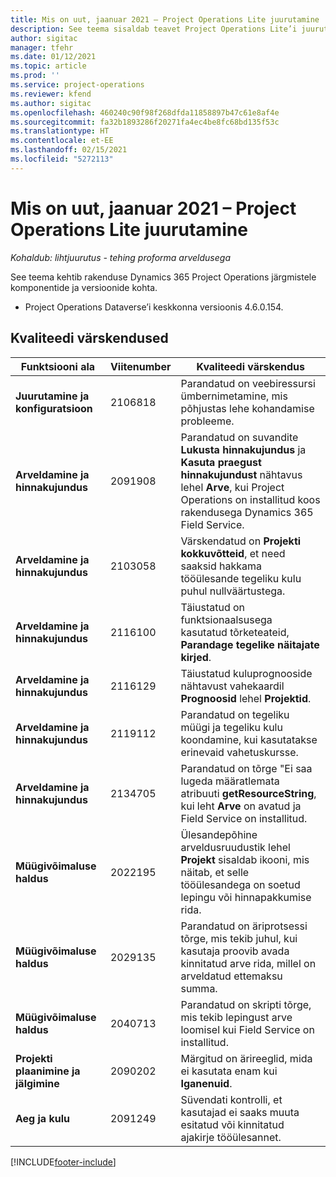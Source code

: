 ```yaml
---
title: Mis on uut, jaanuar 2021 – Project Operations Lite juurutamine
description: See teema sisaldab teavet Project Operations Lite’i juurutuse 2021. aasta jaanuari väljalaskes saadaolevate kvaliteedivärskenduste kohta.
author: sigitac
manager: tfehr
ms.date: 01/12/2021
ms.topic: article
ms.prod: ''
ms.service: project-operations
ms.reviewer: kfend
ms.author: sigitac
ms.openlocfilehash: 460240c90f98f268dfda11858897b47c61e8af4e
ms.sourcegitcommit: fa32b1893286f20271fa4ec4be8fc68bd135f53c
ms.translationtype: HT
ms.contentlocale: et-EE
ms.lasthandoff: 02/15/2021
ms.locfileid: "5272113"
---
```

# <a name="whats-new-january-2021---project-operations-lite-deployment"></a>Mis on uut, jaanuar 2021 – Project Operations Lite juurutamine


_Kohaldub: lihtjuurutus - tehing proforma arveldusega_

See teema kehtib rakenduse Dynamics 365 Project Operations järgmistele komponentide ja versioonide kohta.

  - Project Operations Dataverse’i keskkonna versioonis 4.6.0.154.
  
## <a name="quality-updates"></a>Kvaliteedi värskendused

| **Funktsiooni ala** | **Viitenumber** | **Kvaliteedi värskendus** |
| --- | --- | --- |
| **Juurutamine ja konfiguratsioon** | 2106818 | Parandatud on veebiressursi ümbernimetamine, mis põhjustas lehe kohandamise probleeme. |
| **Arveldamine ja hinnakujundus** | 2091908 | Parandatud on suvandite **Lukusta hinnakujundus** ja **Kasuta praegust hinnakujundust** nähtavus lehel **Arve**, kui Project Operations on installitud koos rakendusega Dynamics 365 Field Service. |
| **Arveldamine ja hinnakujundus** | 2103058 | Värskendatud on **Projekti kokkuvõtteid**, et need saaksid hakkama tööülesande tegeliku kulu puhul nullväärtustega. |
| **Arveldamine ja hinnakujundus** | 2116100 | Täiustatud on funktsionaalsusega kasutatud tõrketeateid, **Parandage tegelike näitajate kirjed**. |
| **Arveldamine ja hinnakujundus** | 2116129 | Täiustatud kuluprognooside nähtavust vahekaardil **Prognoosid** lehel **Projektid**. |
| **Arveldamine ja hinnakujundus** | 2119112 | Parandatud on tegeliku müügi ja tegeliku kulu koondamine, kui kasutatakse erinevaid vahetuskursse. |
| **Arveldamine ja hinnakujundus** | 2134705 | Parandatud on tõrge "Ei saa lugeda määratlemata atribuuti **getResourceString**, kui leht **Arve** on avatud ja Field Service on installitud. |
| **Müügivõimaluse haldus** | 2022195 | Ülesandepõhine arveldusruudustik lehel **Projekt** sisaldab ikooni, mis näitab, et selle tööülesandega on soetud lepingu või hinnapakkumise rida. |
| **Müügivõimaluse haldus** | 2029135 | Parandatud on äriprotsessi tõrge, mis tekib juhul, kui kasutaja proovib avada kinnitatud arve rida, millel on arveldatud ettemaksu summa. |
| **Müügivõimaluse haldus** | 2040713 | Parandatud on skripti tõrge, mis tekib lepingust arve loomisel kui Field Service on installitud. |
| **Projekti plaanimine ja jälgimine** | 2090202 | Märgitud on ärireeglid, mida ei kasutata enam kui **Iganenuid**. |
| **Aeg ja kulu** | 2091249 | Süvendati kontrolli, et kasutajad ei saaks muuta esitatud või kinnitatud ajakirje tööülesannet. |


[!INCLUDE[footer-include](../../includes/footer-banner.md)]